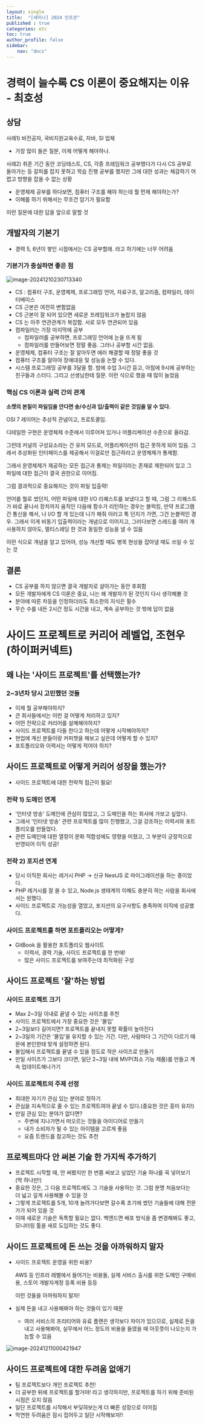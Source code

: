 ```yaml
---
layout: single
title:  "[세미나] 2024 인프콘"
published : true
categories: etc
toc: true
author_profile: false
sidebar:
    nav: "docs"
---
```


# 경력이 늘수록 CS 이론이 중요해지는 이유 - 최호성

## 상담

사례1) 비전공자, 국비지원교육수료, 자바, SI 업체

- 가장 많이 들은 질문, 이제 어떻게 해야하나.

사례2) 취준 기간 동안 코딩테스트, CS, 각종 프레임워크 공부했다가 다시 CS 공부로 돌아가는 등 갈피를 잡지 못하고 학습 진행 공부를 했지만 그에 대한 성과는 체감하기 어렵고 방향을 잡을 수 없는 상황

- 운영체제 공부를 하다보면, 컴퓨터 구조를 해야 하는데 뭘 먼제 해야하는가?
- 이해를 하기 위해서는 무조건 암기가 필요함

이런 질문에 대한 답을 앞으로 말할 것

## 개발자의 기본기

- 경력 5, 6년이 쌓인 시점에서는 CS 공부할래. 라고 하기에는 너무 어려움

### 기본기가 충실하면 좋은 점

![image-20241210230713340]({{site.url}}/images/2024-12-10-etc(4)/image-20241210230713340.png)

- CS : 컴퓨터 구조, 운영체제, 프로그래밍 언어, 자료구조, 알고리즘, 컴파일러, 데이터베이스
- CS 근본은 여전히 변함없음
- CS 근본이 잘 되어 있으면 새로운 프레임워크가 놀랍지 않음
- CS 는 아주 연관관계가 복잡함. 서로 모두 연관되어 있음
- 컴파일러는 가장 마지막에 공부
  - 컴파일러를 공부하면, 프로그래밍 언어에 눈을 뜨게 됨
  - 컴파일러를 만들어보면 정말 좋음. 그러나 공부할 시간 없음.
- 운영체제, 컴퓨터 구조는 잘 알아두면 에러 해결할 때 정말 좋을 것
- 컴퓨터 구조를 알아야 장애대응 및 성능을 논할 수 있다.
- 시스템 프로그래밍 공부를 3달을 함. 밤에 수업 3시간 듣고, 아침에 9시에 공부하는 친구들과 스터디. 그리고 선생님한테 질문. 이런 식으로 했을 때 많이 늘었음

### 핵심 CS 이론과 실력 간의 관계

**소켓의 본질이 파일임을 안다면 송/수신과 입/출력이 같은 것임을 알 수 있다.**

OSI 7 레이어는 추상적 관념이고, 프로토콜임.

디테일한 구현은 운영체제 수준에서 이루어져 있거나 어플리케이션 수준으로 올라감.

그런데 커널의 구성요소라는 건 유저 모드로, 어플리케이션이 접근 못하게 되어 있음. 그래서 추상화된 인터페이스를 제공해서 이걸로만 접근하라고 운영체제가 통제함.

그래서 운영체제가 제공하는 모든 접근과 통제는 파일이라는 존재로 제한되어 있고 그 파일에 대한 접근이 결국 권한으로 이어짐.

그럼 결과적으로 중요해지는 것이 파일 입출력!

언어를 뭘로 썼던지, 어떤 파일에 대한 I/O 리퀘스트를 보냈다고 할 때, 그럼 그 리퀘스트가 바로 끝나서 장치까지 움직인 다음에 함수가 리턴하는 경우는 블럭킹, 만약 프로그램 간 통신을 해서, 나 I/O 할 게 있는데 니가 해줘 이러고 툭 던지가 가면, 그건 논블럭인 경우. 그래서 이게 비동기 입출력이라는 개념으로 이어지고, 그러다보면 스레드를 여러 개 사용하지 않아도, 멀티스레딩 한 것과 동일한 성능을 낼 수 있음

이런 식으로 개념을 알고 있어야, 성능 개선할 때도 병목 현상을 잡아낼 때도 쓰일 수 있는 것

## 결론

- CS 공부를 하지 않으면 결국 개발자로 살아가는 동안 후회함
- 모든 개발자에게 CS 이론은 중요, 나는 왜 개발자가 된 것인지 다시 생각해볼 것
- 분야에 따른 차등을 인정하더라도 최소한의 지식은 필수
- 무슨 수를 내든 2시간 정도 시간을 내고, 계속 공부하는 것 밖에 답이 없음

# 사이드 프로젝트로 커리어 레벨업, 조현우(하이퍼커넥트)

## 왜 나는 '사이드 프로젝트'를 선택했는가?

### 2~3년차 당시 고민했던 것들

- 이제 뭘 공부해야하지?
- 큰 회사들에서는 이런 걸 어떻게 처리하고 있지?
- 어떤 전략으로 커리어를 설꼐해야하지?
- 사이드 프로젝트를 다들 한다고 하는데 어떻게 시작해야하지?
- 현업에 계신 분들이랑 커피챗을 해보고 싶은데 어떻게 할 수 있지?
- 포트폴리오와 이력서는 어떻게 적어야 하지?

## 사이드 프로젝트로 어떻게 커리어 성장을 했는가?

- 사이드 프로젝트에 대한 전략적 접근이 필요!

### 전략 1) 도메인 연계

- '인터넷 방송' 도메인에 관심이 많았고, 그 도메인을 하는 회사에 가보고 싶었다.
- 그래서 '인터넷 방송' 관련 프로젝트를 많이 진행했고, 그걸 강조하는 이력서와 포트폴리오를 만들었다.
- 관련 도메인에 대한 열정이 문화 적합성에도 영향을 미쳤고, 그 부분이 긍정적으로 반영되어 이직 성공!

### 전략 2) 포지션 연계

- 당시 이직한 회사는 레거시 PHP -> 신규 NestJS 로 마이그레이션을 하는 중이었다.
- PHP 레거시를 잘 쓸 수 있고, Node.js 생태계의 이해도 충분히 하는 사람을 회사에서는 원했다.
- 사이드 프로젝트로 가능성을 열었고, 포지션의 요구사항도 충족하여 이직에 성공했다.

### 사이드 프로젝트를 하면 포트폴리오는 어떻게?

- GitBook 을 활용한 포트폴리오 웹사이트
  - 이력서, 경력 기술, 사이드 프로젝트를 한 번에!
  - 많은 사이드 프로젝트를 보여주는데 최적화된 구성

## 사이드 프로젝트 '잘'하는 방법

### 사이드 프로젝트 크기

- Max 2~3일 이내로 끝낼 수 있는 사이즈를 추천
- 사이드 프로젝트에서 가장 중요한 것은 '몰입'
- 2~3일보다 길어지면? 프로젝트를 끝내지 못할 확률이 높아진다
- 2~3일의 기간은 '몰입'을 유지할 수 있는 기간. 다만, 사람마다 그 기간이 다르기 때문에 본인한테 맞게 설정하면 된다.
- 몰입해서 프로젝트를 끝낼 수 있을 정도로 작은 사이즈로 만들기
- 만일 사이즈가 그보다 크다면, 일단 2~3일 내에 MVP(최소 기능 제품)를 만들고 계속 업데이트해나가기

### 사이드 프로젝트의 주제 선정

- 최대한 자기가 관심 있는 분야로 정하기
- 관심을 지속적으로 줄 수 있는 프로젝트여야 끝낼 수 있다.(중요한 것은 흥미 유지!)
- 만일 관심 있는 분야가 없다면?
  - 주변에 지나가면서 떠오르는 것들을 아이디어로 만들기
  - 내가 소비자가 될 수 있는 아이템을 고르게 좋음
  - 요즘 트렌드를 참고하는 것도 추천

## 프로젝트마다 안 써본 기술 한 가지씩 추가하기

- 프로젝트 시작할 때, 안 써봤지만 한 번쯤 써보고 싶었던 기술 하나를 꼭 넣어보기(딱 하나만!)
- 중요한 것은, 그 다음 프로젝트에도 그 기술을 사용하는 것. 그럼 분명 처음보다는 더 넓고 깊게 사용해볼 수 있을 것
- 그렇게 프로젝트를 5개, 10개 늘려가다보면 갈수록 초기에 썼던 기술들에 대해 전문가가 되어 있을 것
- 이때 새로운 기술은 독특할 필요는 없다. 백엔드면 배포 방식을 좀 변경해봐도 좋고, 모니터링 툴을 새로 도입하는 것도 좋다.

## 사이드 프로젝트에 돈 쓰는 것을 아까워하지 말자

- 사이드 프로젝트 운영을 위한 비용?

  AWS 등 인프라 레벨에서 들어가는 비용들, 실제 서비스 출시를 위한 도메인 구매비용, 스토어 개발자계정 등록 비용 등등

  이런 것들을 아까워하지 말자!

- 실제 돈을 내고 사용해봐야 하는 것들이 있기 때문

  - 여러 서비스의 프리티어와 유료 플랜은 생각보다 차이가 있으므로, 실제로 돈을 내고 사용해봐야, 실무에서 어느 정도의 비용을 들였을 때 아웃풋이 나오는지 가늠할 수 있음

![image-20241211000421947]({{site.url}}/images/2024-12-10-etc(4)/image-20241211000421947.png)

## 사이드 프로젝트에 대한 두려움 없애기

- 팀 프로젝트보다 개인 프로젝트 추천!
- 더 공부한 뒤에 프로젝트를 할거야! 라고 생각하지만, 프로젝트를 하기 위해 준비된 시점은 오지 않음
- 일단 프로젝트를 시작해서 부딪혀보는게 더 빠른 성장으로 이어짐
- 막연한 두려움은 잠시 접어두고 일단 시작해보자!!

